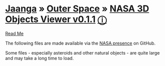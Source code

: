 [Jaanga]( http://jaanga.github.io/ ) &raquo; [Outer Space]( http://jaanga.github.io/outer-space ) &raquo; 
[NASA 3D Objects Viewer v0.1.1]( ./dev/index.html ) [&#x24D8;]( https://github.com/exploratoria/sandbox/tree/gh-pages/astronomy/nasa-3d-objects-viewer/ )
===
 
[Read Me]( #readme.md )

The following files are made available via the [NASA presence]( https://github.com/nasa/NASA-3D-Resources ) on GitHub.

Some files - especially asteroids and other natural objects - are quite large and may take a long time to load.
